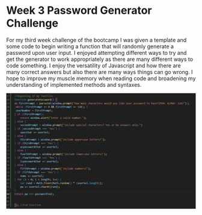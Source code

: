 # Week 3 Password Generator Challenge

For my third week challenge of the bootcamp I was given a template and some code to begin writing a function that will randomly generate a password upon user input. I enjoyed attempting different ways to try and get the generator to work appropriately as there are many different ways to code something. I enjoy the versatility of Javascript and how there are many correct answers but also there are many ways things can go wrong. I hope to improve my muscle memory when reading code and broadening my understanding of implemented methods and syntaxes.

![SS of my written function](./assets/Screenshot%20(22).png)

